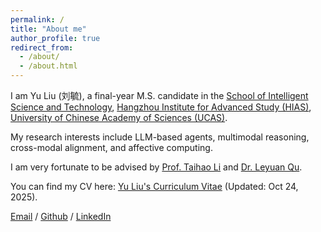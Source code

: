 ```yaml
---
permalink: /
title: "About me"
author_profile: true
redirect_from: 
  - /about/
  - /about.html
---
```

I am Yu Liu (刘毓), a final-year M.S. candidate in the [School of Intelligent Science and Technology](http://hias.ucas.ac.cn/znkxyjs/index.htm), [Hangzhou Institute for Advanced Study (HIAS)](http://hias.ucas.ac.cn/), [University of Chinese Academy of Sciences (UCAS)](https://www.ucas.edu.cn/).

My research interests include LLM-based agents, multimodal reasoning, cross-modal alignment, and affective computing.

I am very fortunate to be advised by [Prof. Taihao Li](https://people.ucas.ac.cn/~0070909) and [Dr. Leyuan Qu](https://people.ucas.edu.cn/~leyuanqu).

You can find my CV here: [Yu Liu's Curriculum Vitae](../assets/Yu_Liu_CV.pdf) (Updated: Oct 24, 2025).

[Email](mailto:liuyu233@mails.ucas.ac.cn) / [Github](https://github.com/YultheConkor) / [LinkedIn](https://www.linkedin.com/in/yu-liu-1b8004238/)
